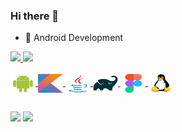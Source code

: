 ### Hi there 👋

- 💚 Android Development


<div align="left">
  <a href="https://github.com/michael-pessoni">
  <img height="160em" src="https://github-readme-stats.vercel.app/api?username=michael-pessoni&show_icons=true&theme=dark&include_all_commits=true"/>
  <img height="160em" src="https://github-readme-stats.vercel.app/api/top-langs/?username=michael-pessoni&layout=compact&langs_count=7&theme=dark"/>
</div>
  </div>
<div style="display: inline_block"><br>
  <img align="center" alt="Android" height="30" width="40" src="https://github.com/devicons/devicon/blob/master/icons/android/android-original.svg">
  <img align="center" alt="Kotlin" height="30" width="40" src="https://github.com/devicons/devicon/blob/master/icons/kotlin/kotlin-original.svg">
  <img align="center" alt="Java" height="30" width="40" src="https://github.com/devicons/devicon/blob/master/icons/java/java-original.svg">
  <img align="center" alt="Graddle" height="30" width="40" src="https://github.com/devicons/devicon/blob/master/icons/gradle/gradle-plain.svg">
  <img align="center" alt="Figma" height="30" width="40" src="https://github.com/devicons/devicon/blob/master/icons/figma/figma-original.svg">
  <img align="center" alt="Linux" height="30" width="40" src="https://github.com/devicons/devicon/blob/master/icons/linux/linux-original.svg">

</div>

##

<div>
   <a href = "mailto:pessoni94@gmail.com"><img src="https://img.shields.io/badge/-Gmail-%23333?style=for-the-badge&logo=gmail&logoColor=white" target="_blank"></a>
  <a href="https://www.linkedin.com/in/michael-pessoni-pereira-841823179/" target="_blank"><img src="https://img.shields.io/badge/-LinkedIn-%230077B5?style=for-the-badge&logo=linkedin&logoColor=white" target="_blank"></a> 
</div>

